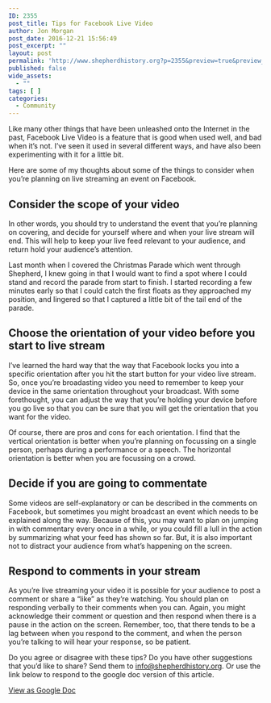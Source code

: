 ```yaml
---
ID: 2355
post_title: Tips for Facebook Live Video
author: Jon Morgan
post_date: 2016-12-21 15:56:49
post_excerpt: ""
layout: post
permalink: 'http://www.shepherdhistory.org?p=2355&preview=true&preview_id=2355'
published: false
wide_assets:
  - ""
tags: [ ]
categories:
  - Community
---
```

Like many other things that have been unleashed onto the Internet in the past, Facebook Live Video is a feature that is good when used well, and bad when it’s not. I’ve seen it used in several different ways, and have also been experimenting with it for a little bit.

Here are some of my thoughts about some of the things to consider when you’re planning on live streaming an event on Facebook.
<h2><a id="post-2355-_6v2ge6fjrami"></a>Consider the scope of your video</h2>
In other words, you should try to understand the event that you’re planning on covering, and decide for yourself where and when your live stream will end. This will help to keep your live feed relevant to your audience, and return hold your audience’s attention.

Last month when I covered the Christmas Parade which went through Shepherd, I knew going in that I would want to find a spot where I could stand and record the parade from start to finish. I started recording a few minutes early so that I could catch the first floats as they approached my position, and lingered so that I captured a little bit of the tail end of the parade.
<h2><a id="post-2355-_8sgwxvdv9exd"></a>Choose the orientation of your video before you start to live stream</h2>
I’ve learned the hard way that the way that Facebook locks you into a specific orientation after you hit the start button for your video live stream. So, once you’re broadasting video you need to remember to keep your device in the same orientation throughout your broadcast. With some forethought, you can adjust the way that you’re holding your device before you go live so that you can be sure that you will get the orientation that you want for the video.

Of course, there are pros and cons for each orientation. I find that the vertical orientation is better when you’re planning on focussing on a single person, perhaps during a performance or a speech. The horizontal orientation is better when you are focussing on a crowd.
<h2><a id="post-2355-_avkdvpb0478v"></a>Decide if you are going to commentate</h2>
Some videos are self-explanatory or can be described in the comments on Facebook, but sometimes you might broadcast an event which needs to be explained along the way. Because of this, you may want to plan on jumping in with commentary every once in a while, or you could fill a lull in the action by summarizing what your feed has shown so far. But, it is also important not to distract your audience from what’s happening on the screen.
<h2><a id="post-2355-_m33eat9r6lmq"></a>Respond to comments in your stream</h2>
As you’re live streaming your video it is possible for your audience to post a comment or share a “like” as they’re watching. You should plan on responding verbally to their comments when you can. Again, you might acknowledge their comment or question and then respond when there is a pause in the action on the screen. Remember, too, that there tends to be a lag between when you respond to the comment, and when the person you’re talking to will hear your response, so be patient.

Do you agree or disagree with these tips? Do you have other suggestions that you’d like to share? Send them to <a href="mailto:info@shepherdhistory.org">info@shepherdhistory.org</a>. Or use the link below to respond to the google doc version of this article.

<a href="https://docs.google.com/document/d/1NMlf-Edy3FfVk1PFcC3zQZ_WkTyyoTaNlw3txrKGX48/edit?usp=sharing">View as Google Doc</a>